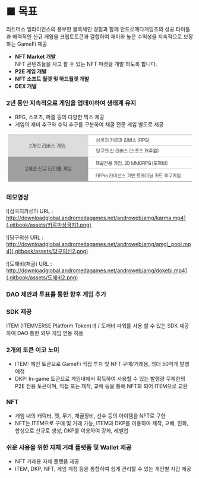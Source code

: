 # ■ 목표

리트머스 얼라이언스의 풍부한 블록체인 경험과 함께 안드로메다게임즈의 성공 타이틀과 매력적인 신규 게임을 크립토토큰과 결합하여 재미와 높은 수익성을 지속적으로 보장하는 GameFi 제공



* **NFT Market 개발** \
  NFT 콘텐츠들을 사고 팔 수 있는 NFT 마켓을 개발 하도록 합니다.
* **P2E 게임 개발**
* **NFT 소프트 월렛 및 하드월렛 개발**
* **DEX 개발**



### 2년 동안 지속적으로 게임을 업데이하여 생태계 유지

* RPG, 스포츠, 퍼즐 등의 다양한 믹스 제공
* 게임의 재미 추구와 수익 추구를 구분하여 채굴 전문 게임 별도로 제공

![<출시예정게임>](.gitbook/assets/2개의게임.png)



### 데모영상

![삼국지카르마    &#x20;
URL : http://downloadglobal.andromedagames.net/androweb/amg/karma.mp4](.gitbook/assets/카르마삼국지1.png)



![당구의신  &#x20;
URL : http://downloadglobal.andromedagames.net/androweb/amg/amg\_pool.mp4](.gitbook/assets/당구의신2.png)



![도깨비(채굴)
URL : http://downloadglobal.andromedagames.net/androweb/amg/dokebi.mp4](.gitbook/assets/도깨비2.png)



### DAO 제안과 투표를 통한 향후 게임 추가   &#x20;



### SDK 제공

ITEM (ITEMVERSE Platform Token)과 / 도깨비 파워를 사용 할 수 있는 SDK 제공하여  DAO 통한 외부 게임 연동 허용      &#x20;



### 2개의 토큰 이코 노미 &#x20;

* ITEM: 메인 토큰으로 GameFi 직접 투자 및 NFT 구매/거래용, 최대 50억개 발행 예정
* DKP: In-game 토큰으로 게임내에서 획득하여 사용할 수 있는 발행량 무제한의 P2E 전용 토큰이며, 직접 또는 제작, 교배 등을 통해 NFT화 되어 ITEM으로 교환



### NFT

* 게임 내의 캐릭터, 펫, 무기, 채굴장비, 선수 등의 아이템을 NFT로 구현
* NFT는 ITEM으로 구매 및 거래 가능, ITEM과 DKP를 이용하여 제작, 교배, 진화, 합성으로 신규로 생성, DKP를 이용하여 강화, 레벨업



### 쉬운 사용을 위한 자체 거래 플랫폼 및 Wallet 제공

* NFT 거래용 자체 플랫폼 제공
* ITEM, DKP, NFT, 게임 계정 등을 통합하여 쉽게 관리할 수 있는 개인별 지갑 제공

